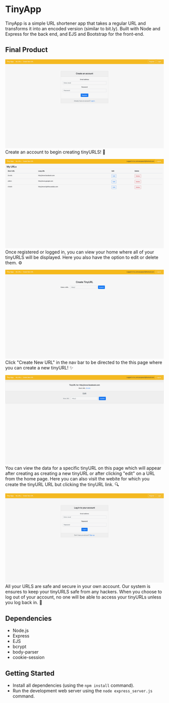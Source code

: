 <!-- screenshots- The main ( /urls ) page should be one of them -->
<!-- img file names -urls-page.png  -->

# TinyApp

TinyApp is a simple URL shortener app that takes a regular URL and transforms it into an encoded version (similar to bit.ly).
Built with Node and Express for the back end, and EJS and Bootstrap for the front-end.

## Final Product

!["screenshot of URLS page"](./docs/urls_register.jpeg)
Create an account to begin creating tinyURLS! 🍾

!["screenshot of home page"](./docs/urls_index.jpeg)
Once registered or logged in, you can view your home where all of your tinyURLS will be displayed. Here you also have the option to edit or delete them. ⚙️

!["screenshot of create new url page"](./docs/urls_new.jpeg)
Click "Create New URL" in the nav bar to be directed to the this page where you can create a new tinyURL! ✨

!["screenshot of selected url page"](./docs/urls_show.jpeg)
You can view the data for a specific tinyURL on this page which will appear after creating as creating a new tinyURL or after clicking "edit" on a URL from the home page. Here you can also visit the webite for which you create the tinyURL URL but clicking the tinyURL link. 🔍

!["screenshot of login page"](./docs/urls_login.jpeg)
All your URLS are safe and secure in your own account. Our system is ensures to keep your tinyURLS safe from any hackers. When you choose to log out of your account, no one will be able to access your tinyURLs unless you log back in. 🔑

## Dependencies

- Node.js
- Express
- EJS
- bcrypt
- body-parser
- cookie-session

## Getting Started

- Install all dependencies (using the `npm install` command).
- Run the development web server using the `node express_server.js` command.
